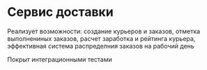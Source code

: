 # Сервис доставки
Реализует возможности: создание курьеров и заказов, отметка выполнениных заказов, расчет заработка и рейтинга курьера, эффективная система распределния заказов на рабочий день

Покрыт интеграционными тестами